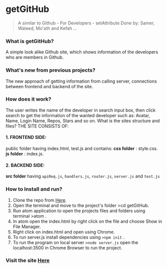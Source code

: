 # getGitHub
> A similar to Github - For Developers - setAttribute
>Done by: Samer, Waleed, Mo'ath and Kefah ...

### What is getGitHub?
A simple look alike Github site, which shows information of the developers who are members in Github.
### What's new from previous projects?
The new approach of getting information from calling server, connections between frontend and backend of the site.
### How does it work?
The user writes the name of the developer in search input box, then click search to get the information of the wanted developer such as: Avatar, Name, Login Name, Repos, Stars and so on.
What is the sites structure and files?
THE SITE CONSISTS OF:
#### 1. FRONTEND SIDE:
public folder having index.html, test.js and contains:
**css folder** : style.css.  
**js folder** : index.js.
#### 2. BACKEND SIDE:
**src folder**  having ```apiReq.js```, ```handlers.js```, ```router.js```, ```server.js``` and ```test.js```
### How to Install and run?
1. Clone the repo from [Here]('http://github.com/facg2/getGitHub').
2. Open the terminal and move to the project's folder >cd getGitHub.
3. Run atom application to open the projects files and folders using terminal >atom .
4. In atom open the index.html by right click on the file and choose Show in File Manager.
5. Right click on index.html and open using Chrome.
6. To run server.js install dependencies using ```>npm init``` .
7. To run the program on local server ```>node server.js``` open the localhost:3500 in Chrome Browser to run the project.

### Visit the site [Here]('https://getgitgub.herokuapp.com/')
